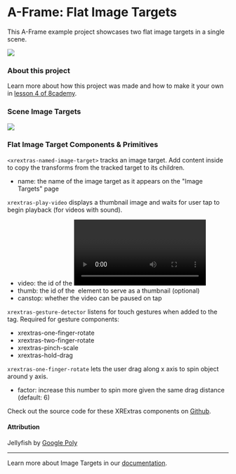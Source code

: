 # A-Frame: Flat Image Targets

This A-Frame example project showcases two flat image targets in a single scene.

![](https://media.giphy.com/media/k3N5XiEMNDRFWQVJZO/giphy.gif)

### About this project

Learn more about how this project was made and how to make it your own in [lesson 4 of 8cademy](https://www.notion.so/8cademy/Lesson-4-Leap-Off-the-Page-with-Image-Targets-9a98d2afbc57461a87cb51b15cfbf744).

### Scene Image Targets

![](https://i.imgur.com/q1CnjG0.jpg)

### Flat Image Target Components & Primitives

`<xrextras-named-image-target>` tracks an image target. Add content inside to copy the
transforms from the tracked target to its children.

- name: the name of the image target as it appears on the "Image Targets" page

`xrextras-play-video` displays a thumbnail image and waits for user tap to begin
playback (for videos with sound).

- video: the id of the <video> element used for playback
- thumb: the id of the <img> element to serve as a thumbnail (optional)
- canstop: whether the video can be paused on tap

`xrextras-gesture-detector` listens for touch gestures when added to the <a-scene> tag.
Required for gesture components:

- xrextras-one-finger-rotate
- xrextras-two-finger-rotate
- xrextras-pinch-scale
- xrextras-hold-drag

`xrextras-one-finger-rotate` lets the user drag along x axis to spin object around y axis.

- factor: increase this number to spin more given the same drag distance (default: 6)

Check out the source code for these XRExtras components on
[Github](https://github.com/8thwall/web/blob/master/xrextras/src/aframe/xr-components.js).

#### Attribution

Jellyfish by [Google Poly](https://poly.google.com/view/dA5osnS0Rzj)

---

Learn more about Image Targets in our
[documentation](https://www.8thwall.com/docs/web/#image-targets).

